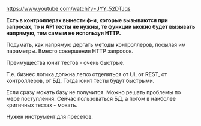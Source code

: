 https://www.youtube.com/watch?v=JYY_52DTJqs


**Есть в контроллерах вынести ф-и, которые вызываются при запросах, то и API тесты не нужны, те функции можно будет вызывать напрямую, тем самым не используя HTTP.**

Подумать, как напрямую дергать методы контроллеров, посылая им параметры.
Вместо совершения HTTP запросов.



Преимущества юнит тестов - очень быстрые.


Т.е. бизнес логика должна легко отделяться от UI, от REST, от контроллеров, от БД.
Тогда юнит тесты будут быстрыми.


Если сразу мокать базу не получится. Можно решать проблемы по мере поступления.
Сейчас пользоваться БД, а потом в наиболее критичных тестах - мокать.

Нужен инструмент для пресетов.



